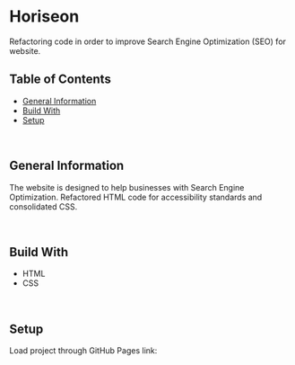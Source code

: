 # Horiseon
Refactoring code in order to improve Search Engine Optimization (SEO) for website.

## Table of Contents
* [General Information](#general-information)
* [Build With](#build-with)
* [Setup](#Setup)

<br />

## General Information
The website is designed to help businesses with Search Engine Optimization. Refactored HTML code for accessibility standards and consolidated CSS.

<br />

## Build With
* HTML
* CSS

<br />

## Setup
Load project through GitHub Pages link: 